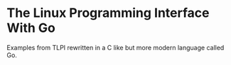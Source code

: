 # The Linux Programming Interface With Go

Examples from TLPI rewritten in a C like but more modern language called Go.